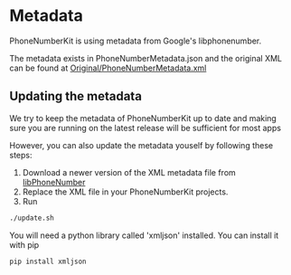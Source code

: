 # Metadata
PhoneNumberKit is using metadata from Google's libphonenumber.

The metadata exists in PhoneNumberMetadata.json and the original XML can be found at [Original/PhoneNumberMetadata.xml](https://github.com/marmelroy/PhoneNumberKit/blob/master/PhoneNumberKit/Resources/Original/PhoneNumberMetadata.xml)

## Updating the metadata

We try to keep the metadata of PhoneNumberKit up to date and making sure you are running on the latest release will be sufficient for most apps

However, you can also update the metadata youself by following these steps:
1. Download a newer version of the XML metadata file from [libPhoneNumber](https://github.com/googlei18n/libphonenumber/blob/master/resources/)
2. Replace the XML file in your PhoneNumberKit projects. 
3. Run  
```bash
./update.sh
```

You will need a python library called 'xmljson' installed. You can install it with pip
```bash
pip install xmljson
```